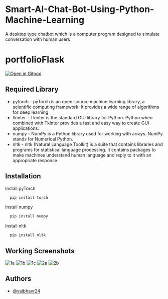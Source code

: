 
# Smart-AI-Chat-Bot-Using-Python-Machine-Learning

A desktop type chatbot which is a computer program designed to simulate conversation with human users

# portfolioFlask

[![Open in Gitpod](https://gitpod.io/button/open-in-gitpod.svg)](https://gitpod.io/#https://github.com/vaibhavr24/Smart-AI-Chat-Bot-Using-Python-Machine-Learning/blob/main/app.py)



## Required Library

* pytorch - pyTorch is an open-source machine learning library, a scientific computing framework. It provides a wide range of algorithms for deep learning
* tkinter - Tkinter is the standard GUI library for Python. Python when combined with Tkinter provides a fast and easy way to create GUI applications.
* numpy - NumPy is a Python library used for working with arrays. NumPy stands for Numerical Python.
* nltk - nltk (Natural Language Toolkit) is a suite that contains libraries and programs for statistical language processing. It contains packages to make machines understand human language and reply to it with an appropriate response.


  
## Installation

Install pyTorch

```bash
  pip install torch
```

Install numpy

```bash
  pip install numpy
```

Install nltk

```bash
  pip install nltk
```

## Working Screenshots


![1a](https://user-images.githubusercontent.com/73458444/138130632-8773fac6-5752-457d-a611-d208fec9b26c.png)
![1b](https://user-images.githubusercontent.com/73458444/138130634-8578eaf5-eadd-4aed-a04f-a94d9fda3f12.png)
![1c](https://user-images.githubusercontent.com/73458444/138130620-09dd7ae1-e7c0-4856-ac96-3eac3faf0d4a.png)
![2a](https://user-images.githubusercontent.com/73458444/138130628-eff4c208-ed2a-4bee-9fad-83050917feb5.png)
![2b](https://user-images.githubusercontent.com/73458444/138130630-462bb0c5-5500-4f44-b729-1f0182161221.png)  
## Authors

- [@vaibhavr24](https://github.com/vaibhavr24)

  
